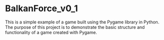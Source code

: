 # BalkanForce_v0_1

This is a simple example of a game built using the Pygame library in Python. The purpose of this project is to demonstrate the basic structure and functionality of a game created with Pygame.
